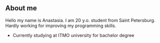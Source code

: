 ## About me
Hello my name is Anastasia. I am 20 y.o. student from Saint Petersburg. Hardly working for improving my programming skills.

- Currently studying at ITMO university for bachelor degree
